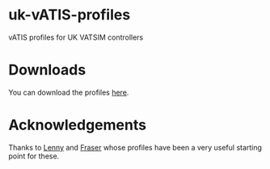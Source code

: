 # uk-vATIS-profiles
vATIS profiles for UK VATSIM controllers

# Downloads
You can download the profiles [here](https://projects.alexchesters.com/uk-vATIS-profiles/uk-vatis-profiles.zip).

# Acknowledgements
Thanks to [Lenny](https://github.com/lennycolton/vATIS-Profiles) and
[Fraser](https://community.vatsim.uk/topic/38856-unofficial-guide-vatis-generic-setup-and-configuration/#comment-350271) whose profiles have been a very useful starting point for these.
